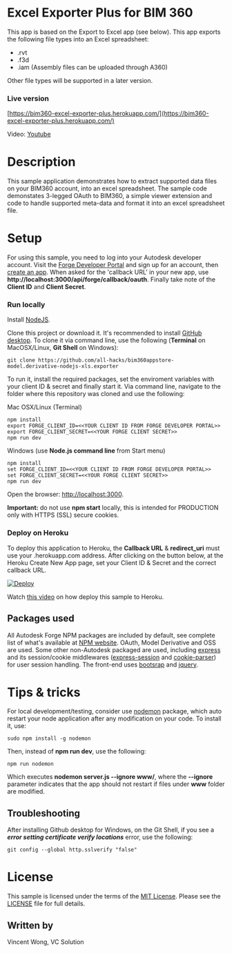 # Excel Exporter Plus for BIM 360 #

This app is based on the Export to Excel app (see below).  This app exports the following file types into an Excel spreadsheet:

* .rvt
* .f3d
* .iam (Assembly files can be uploaded through A360)

Other file types will be supported in a later version.


### Live version

[https://bim360-excel-exporter-plus.herokuapp.com/](https://bim360-excel-exporter-plus.herokuapp.com/)

Video: [Youtube](https://youtu.be/VFikCfuseUE)

# Description

This sample application demonstrates how to extract supported data files on your BIM360 account, into an excel spreadsheet.  The sample code demonstates 3-legged OAuth to BIM360, a simple viewer extension and code to handle supported meta-data and format it into an excel spreadsheet file.


# Setup

For using this sample, you need to log into your Autodesk developer account. Visit the [Forge Developer Portal](https://developer.autodesk.com) and sign up for an account, then [create an app](https://developer.autodesk.com/myapps/create). When asked for the 'callback URL' in your new app, use **http://localhost:3000/api/forge/callback/oauth**. Finally take note of the **Client ID** and **Client Secret**.

### Run locally

Install [NodeJS](https://nodejs.org).

Clone this project or download it. It's recommended to install [GitHub desktop](https://desktop.github.com/). To clone it via command line, use the following (**Terminal** on MacOSX/Linux, **Git Shell** on Windows):

    git clone https://github.com/all-hacks/bim360appstore-model.derivative-nodejs-xls.exporter

To run it, install the required packages, set the enviroment variables with your client ID & secret and finally start it. Via command line, navigate to the folder where this repository was cloned and use the following:

Mac OSX/Linux (Terminal)

    npm install
    export FORGE_CLIENT_ID=<<YOUR CLIENT ID FROM FORGE DEVELOPER PORTAL>>
    export FORGE_CLIENT_SECRET=<<YOUR FORGE CLIENT SECRET>>
    npm run dev

Windows (use <b>Node.js command line</b> from Start menu)

    npm install
    set FORGE_CLIENT_ID=<<YOUR CLIENT ID FROM FORGE DEVELOPER PORTAL>>
    set FORGE_CLIENT_SECRET=<<YOUR FORGE CLIENT SECRET>>
    npm run dev

Open the browser: [http://localhost:3000](http://localhost:3000).

**Important:** do not use **npm start** locally, this is intended for PRODUCTION only with HTTPS (SSL) secure cookies.

### Deploy on Heroku

To deploy this application to Heroku, the **Callback URL** & **redirect_uri** must use your .herokuapp.com address. After clicking on the button below, at the Heroku Create New App page, set your Client ID & Secret and the correct callback URL.

[![Deploy](https://www.herokucdn.com/deploy/button.svg)](https://heroku.com/deploy)

Watch [this video](https://www.youtube.com/watch?v=Oqa9O20Gj0c) on how deploy this sample to Heroku.

## Packages used

All Autodesk Forge NPM packages are included by default, see complete list of what's available at [NPM website](https://www.npmjs.com/browse/keyword/autodesk). OAuth, Model Derivative and OSS are used. Some other non-Autodesk packaged are used, including [express](https://www.npmjs.com/package/express) and its session/cookie middlewares ([express-session](https://www.npmjs.com/package/express-session) and [cookie-parser](https://www.npmjs.com/package/cookie-parser)) for user session handling. The front-end uses [bootsrap](https://www.npmjs.com/package/bootstrap) and [jquery](https://www.npmjs.com/package/jquery).

# Tips & tricks

For local development/testing, consider use [nodemon](https://www.npmjs.com/package/nodemon) package, which auto restart your node application after any modification on your code. To install it, use:

    sudo npm install -g nodemon

Then, instead of <b>npm run dev</b>, use the following:

    npm run nodemon

Which executes **nodemon server.js --ignore www/**, where the **--ignore** parameter indicates that the app should not restart if files under **www** folder are modified.

## Troubleshooting

After installing Github desktop for Windows, on the Git Shell, if you see a ***error setting certificate verify locations*** error, use the following:

    git config --global http.sslverify "false"

# License

This sample is licensed under the terms of the [MIT License](http://opensource.org/licenses/MIT).
Please see the [LICENSE](LICENSE) file for full details.

## Written by

Vincent Wong, VC Solution
